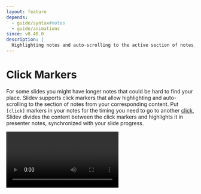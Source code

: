 ```yaml
---
layout: feature
depends:
  - guide/syntax#notes
  - guide/animations
since: v0.48.0
description: |
  Highlighting notes and auto-scrolling to the active section of notes.
---
```


# Click Markers

For some slides you might have longer notes that could be hard to find your place. Slidev supports click markers that allow highlighting and auto-scrolling to the section of notes from your corresponding content. Put `[click]` markers in your notes for the timing you need to go to another [click](/guide/animations#click-animation), Slidev divides the content between the click markers and highlights it in presenter notes, synchronized with your slide progress.

<video src="https://github.com/slidevjs/slidev/assets/11247099/40014e34-67cd-4830-8c8d-8431754a3672" controls rounded shadow w-full></video>
